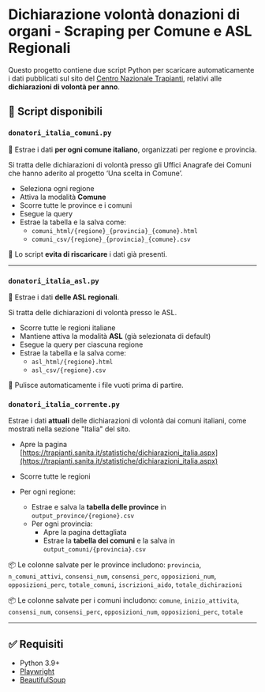 # Dichiarazione volontà donazioni di organi - Scraping per Comune e ASL Regionali

Questo progetto contiene due script Python per scaricare automaticamente i dati pubblicati sul sito del [Centro Nazionale Trapianti](https://trapianti.sanita.it/statistiche/approfondimento.aspx), relativi alle **dichiarazioni di volontà per anno**.

## 📁 Script disponibili

### `donatori_italia_comuni.py`

📍 Estrae i dati **per ogni comune italiano**, organizzati per regione e provincia.

Si tratta delle dichiarazioni di volontà presso gli Uffici Anagrafe dei Comuni che hanno aderito al progetto ‘Una scelta in Comune’.

- Seleziona ogni regione
- Attiva la modalità **Comune**
- Scorre tutte le province e i comuni
- Esegue la query
- Estrae la tabella e la salva come:
  - `comuni_html/{regione}_{provincia}_{comune}.html`
  - `comuni_csv/{regione}_{provincia}_{comune}.csv`

🔁 Lo script **evita di riscaricare** i dati già presenti.

---

### `donatori_italia_asl.py`

🏥 Estrae i dati **delle ASL regionali**.

Si tratta delle dichiarazioni di volontà presso le ASL.

- Scorre tutte le regioni italiane
- Mantiene attiva la modalità **ASL** (già selezionata di default)
- Esegue la query per ciascuna regione
- Estrae la tabella e la salva come:
  - `asl_html/{regione}.html`
  - `asl_csv/{regione}.csv`

🧼 Pulisce automaticamente i file vuoti prima di partire.

### `donatori_italia_corrente.py`

Estrae i dati **attuali** delle dichiarazioni di volontà dai comuni italiani, come mostrati nella sezione "Italia" del sito.

- Apre la pagina [https://trapianti.sanita.it/statistiche/dichiarazioni_italia.aspx](https://trapianti.sanita.it/statistiche/dichiarazioni_italia.aspx)
- Scorre tutte le regioni
- Per ogni regione:

  - Estrae e salva la **tabella delle province** in `output_province/{regione}.csv`
  - Per ogni provincia:
    - Apre la pagina dettagliata
    - Estrae la **tabella dei comuni** e la salva in `output_comuni/{provincia}.csv`

📦 Le colonne salvate per le province includono: `provincia`, `n_comuni_attivi`, `consensi_num`, `consensi_perc`, `opposizioni_num`, `opposizioni_perc`, `totale_comuni`, `iscrizioni_aido`, `totale_dichirazioni`

📦 Le colonne salvate per i comuni includono: `comune`, `inizio_attivita`, `consensi_num`, `consensi_perc`, `opposizioni_num`, `opposizioni_perc`, `totale`

---

## ✅ Requisiti

- Python 3.9+
- [Playwright](https://playwright.dev/python/)
- [BeautifulSoup](https://www.crummy.com/software/BeautifulSoup/)
